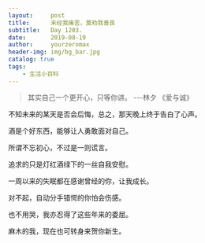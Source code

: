 ```yaml
---
layout:     post
title:      未经我痛苦，莫劝我善良
subtitle:   Day 1203.
date:       2019-08-19
author:     yourzeromax
header-img: img/bg_bar.jpg
catalog: true
tags:
    - 生活小百科
---
```


> 其实自己一个更开心，只等你讲。      ---林夕 《爱与诚》

不知未来的某天是否会后悔，总之，那天晚上终于告白了心声。  

酒是个好东西，能够让人勇敢面对自己。

所谓不忘初心，不过是一则谎言。

追求的只是灯红酒绿下的一丝自我安慰。

一周以来的失眠都在感谢曾经的你，让我成长。

对不起，自动分手错愕的你怕会伤感。

也不用哭，我亦忍得了这些年来的委屈。

麻木的我，现在也可转身来贺你新生。


